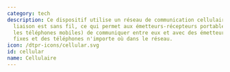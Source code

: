 ```yaml
---
category: tech
description: Ce dispositif utilise un réseau de communication cellulaire où la derniére
  liaison est sans fil, ce qui permet aux émetteurs-récepteurs portables (par exemple,
  les téléphones mobiles) de communiquer entre eux et avec des émetteurs-récepteurs
  fixes et des téléphones n'importe où dans le réseau. 
icon: /dtpr-icons/cellular.svg
id: cellular
name: Cellulaire
---
```

